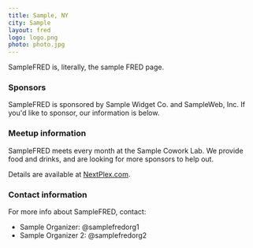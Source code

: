 ```yaml
---
title: Sample, NY
city: Sample
layout: fred
logo: logo.png
photo: photo.jpg
---
```


SampleFRED is, literally, the sample FRED page.

### Sponsors

SampleFRED is sponsored by Sample Widget Co. and SampleWeb, Inc. If you'd like to sponsor, our information is below.

### Meetup information

SampleFRED meets every month at the Sample Cowork Lab. We provide food and drinks, and are looking for more sponsors to help out.

Details are available at [NextPlex.com](http://www.nextplex.com).

### Contact information

For more info about SampleFRED, contact:

+ Sample Organizer: @samplefredorg1
+ Sample Organizer 2: @samplefredorg2
